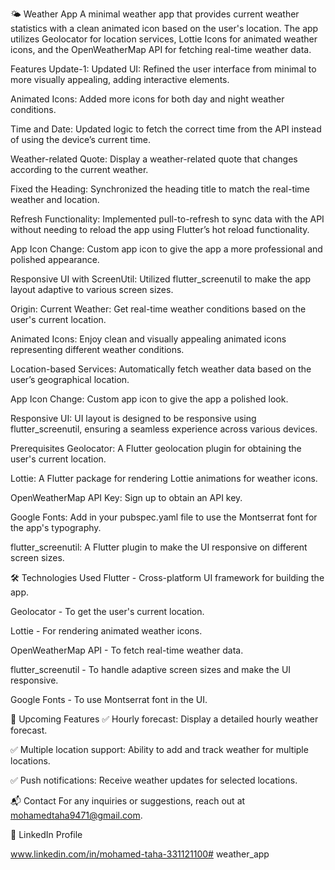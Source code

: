 🌤️ Weather App
A minimal weather app that provides current weather statistics with a clean animated icon based on the user's location. The app utilizes Geolocator for location services, Lottie Icons for animated weather icons, and the OpenWeatherMap API for fetching real-time weather data.

Features
Update-1:
Updated UI: Refined the user interface from minimal to more visually appealing, adding interactive elements.

Animated Icons: Added more icons for both day and night weather conditions.

Time and Date: Updated logic to fetch the correct time from the API instead of using the device’s current time.

Weather-related Quote: Display a weather-related quote that changes according to the current weather.

Fixed the Heading: Synchronized the heading title to match the real-time weather and location.

Refresh Functionality: Implemented pull-to-refresh to sync data with the API without needing to reload the app using Flutter’s hot reload functionality.

App Icon Change: Custom app icon to give the app a more professional and polished appearance.

Responsive UI with ScreenUtil: Utilized flutter_screenutil to make the app layout adaptive to various screen sizes.

Origin:
Current Weather: Get real-time weather conditions based on the user's current location.

Animated Icons: Enjoy clean and visually appealing animated icons representing different weather conditions.

Location-based Services: Automatically fetch weather data based on the user’s geographical location.

App Icon Change: Custom app icon to give the app a polished look.

Responsive UI: UI layout is designed to be responsive using flutter_screenutil, ensuring a seamless experience across various devices.

Prerequisites
Geolocator: A Flutter geolocation plugin for obtaining the user's current location.

Lottie: A Flutter package for rendering Lottie animations for weather icons.

OpenWeatherMap API Key: Sign up to obtain an API key.

Google Fonts: Add in your pubspec.yaml file to use the Montserrat font for the app's typography.

flutter_screenutil: A Flutter plugin to make the UI responsive on different screen sizes.


🛠 Technologies Used
Flutter - Cross-platform UI framework for building the app.

Geolocator - To get the user's current location.

Lottie - For rendering animated weather icons.

OpenWeatherMap API - To fetch real-time weather data.

flutter_screenutil - To handle adaptive screen sizes and make the UI responsive.

Google Fonts - To use Montserrat font in the UI.

🚀 Upcoming Features
✅ Hourly forecast: Display a detailed hourly weather forecast.

✅ Multiple location support: Ability to add and track weather for multiple locations.

✅ Push notifications: Receive weather updates for selected locations.


📬 Contact
For any inquiries or suggestions, reach out at mohamedtaha9471@gmail.com.

🔗 LinkedIn Profile

www.linkedin.com/in/mohamed-taha-331121100#   w e a t h e r _ a p p  
 
